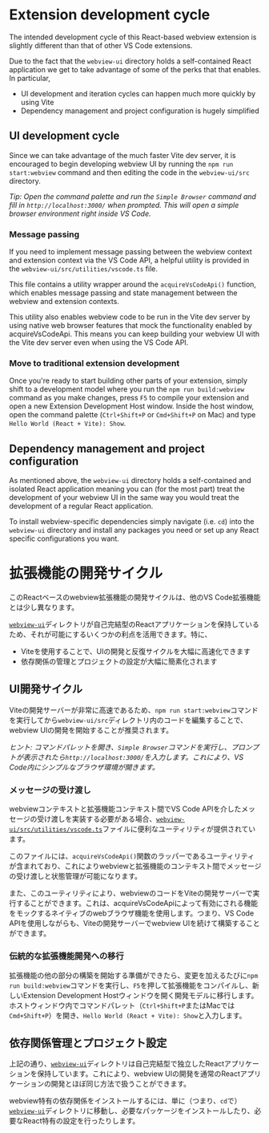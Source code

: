 # Extension development cycle

The intended development cycle of this React-based webview extension is slightly different than that of other VS Code extensions.

Due to the fact that the `webview-ui` directory holds a self-contained React application we get to take advantage of some of the perks that that enables. In particular,

- UI development and iteration cycles can happen much more quickly by using Vite
- Dependency management and project configuration is hugely simplified

## UI development cycle

Since we can take advantage of the much faster Vite dev server, it is encouraged to begin developing webview UI by running the `npm run start:webview` command and then editing the code in the `webview-ui/src` directory.

_Tip: Open the command palette and run the `Simple Browser` command and fill in `http://localhost:3000/` when prompted. This will open a simple browser environment right inside VS Code._

### Message passing
If you need to implement message passing between the webview context and extension context via the VS Code API, a helpful utility is provided in the `webview-ui/src/utilities/vscode.ts` file.

This file contains a utility wrapper around the `acquireVsCodeApi()` function, which enables message passing and state management between the webview and extension contexts.

This utility also enables webview code to be run in the Vite dev server by using native web browser features that mock the functionality enabled by acquireVsCodeApi. This means you can keep building your webview UI with the Vite dev server even when using the VS Code API.

### Move to traditional extension development
Once you're ready to start building other parts of your extension, simply shift to a development model where you run the `npm run build:webview` command as you make changes, press `F5` to compile your extension and open a new Extension Development Host window. Inside the host window, open the command palette (`Ctrl+Shift+P` or `Cmd+Shift+P` on Mac) and type `Hello World (React + Vite): Show`.

## Dependency management and project configuration

As mentioned above, the `webview-ui` directory holds a self-contained and isolated React application meaning you can (for the most part) treat the development of your webview UI in the same way you would treat the development of a regular React application.

To install webview-specific dependencies simply navigate (i.e. `cd`) into the `webview-ui` directory and install any packages you need or set up any React specific configurations you want.

# 拡張機能の開発サイクル

このReactベースのwebview拡張機能の開発サイクルは、他のVS Code拡張機能とは少し異なります。

[`webview-ui`](command:_github.copilot.openRelativePath?%5B%7B%22scheme%22%3A%22file%22%2C%22authority%22%3A%22%22%2C%22path%22%3A%22%2Fhome%2Funiunitaro%2Fsuper-db-client%2Fwebview-ui%22%2C%22query%22%3A%22%22%2C%22fragment%22%3A%22%22%7D%5D "/home/uniunitaro/super-db-client/webview-ui")ディレクトリが自己完結型のReactアプリケーションを保持しているため、それが可能にするいくつかの利点を活用できます。特に、

- Viteを使用することで、UIの開発と反復サイクルを大幅に高速化できます
- 依存関係の管理とプロジェクトの設定が大幅に簡素化されます

## UI開発サイクル

Viteの開発サーバーが非常に高速であるため、`npm run start:webview`コマンドを実行してから`webview-ui/src`ディレクトリ内のコードを編集することで、webview UIの開発を開始することが推奨されます。

_ヒント: コマンドパレットを開き、`Simple Browser`コマンドを実行し、プロンプトが表示されたら`http://localhost:3000/`を入力します。これにより、VS Code内にシンプルなブラウザ環境が開きます。_

### メッセージの受け渡し
webviewコンテキストと拡張機能コンテキスト間でVS Code APIを介したメッセージの受け渡しを実装する必要がある場合、[`webview-ui/src/utilities/vscode.ts`](command:_github.copilot.openRelativePath?%5B%7B%22scheme%22%3A%22file%22%2C%22authority%22%3A%22%22%2C%22path%22%3A%22%2Fhome%2Funiunitaro%2Fsuper-db-client%2Fwebview-ui%2Fsrc%2Futilities%2Fvscode.ts%22%2C%22query%22%3A%22%22%2C%22fragment%22%3A%22%22%7D%5D "/home/uniunitaro/super-db-client/webview-ui/src/utilities/vscode.ts")ファイルに便利なユーティリティが提供されています。

このファイルには、`acquireVsCodeApi()`関数のラッパーであるユーティリティが含まれており、これによりwebviewと拡張機能のコンテキスト間でメッセージの受け渡しと状態管理が可能になります。

また、このユーティリティにより、webviewのコードをViteの開発サーバーで実行することができます。これは、acquireVsCodeApiによって有効にされる機能をモックするネイティブのwebブラウザ機能を使用します。つまり、VS Code APIを使用しながらも、Viteの開発サーバーでwebview UIを続けて構築することができます。

### 伝統的な拡張機能開発への移行
拡張機能の他の部分の構築を開始する準備ができたら、変更を加えるたびに`npm run build:webview`コマンドを実行し、`F5`を押して拡張機能をコンパイルし、新しいExtension Development Hostウィンドウを開く開発モデルに移行します。ホストウィンドウ内でコマンドパレット（`Ctrl+Shift+P`またはMacでは`Cmd+Shift+P`）を開き、`Hello World (React + Vite): Show`と入力します。

## 依存関係管理とプロジェクト設定

上記の通り、[`webview-ui`](command:_github.copilot.openRelativePath?%5B%7B%22scheme%22%3A%22file%22%2C%22authority%22%3A%22%22%2C%22path%22%3A%22%2Fhome%2Funiunitaro%2Fsuper-db-client%2Fwebview-ui%22%2C%22query%22%3A%22%22%2C%22fragment%22%3A%22%22%7D%5D "/home/uniunitaro/super-db-client/webview-ui")ディレクトリは自己完結型で独立したReactアプリケーションを保持しています。これにより、webview UIの開発を通常のReactアプリケーションの開発とほぼ同じ方法で扱うことができます。

webview特有の依存関係をインストールするには、単に（つまり、`cd`で）[`webview-ui`](command:_github.copilot.openRelativePath?%5B%7B%22scheme%22%3A%22file%22%2C%22authority%22%3A%22%22%2C%22path%22%3A%22%2Fhome%2Funiunitaro%2Fsuper-db-client%2Fwebview-ui%22%2C%22query%22%3A%22%22%2C%22fragment%22%3A%22%22%7D%5D "/home/uniunitaro/super-db-client/webview-ui")ディレクトリに移動し、必要なパッケージをインストールしたり、必要なReact特有の設定を行ったりします。